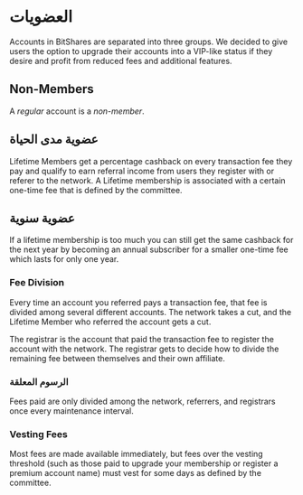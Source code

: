 # العضويات

Accounts in BitShares are separated into three groups. We decided to give users the option to upgrade their accounts into a VIP-like status if they desire and profit from reduced fees and additional features.

## Non-Members

A *regular* account is a *non-member*.

## عضوية مدى الحياة

Lifetime Members get a percentage cashback on every transaction fee they pay and qualify to earn referral income from users they register with or referer to the network. A Lifetime membership is associated with a certain one-time fee that is defined by the committee.

## عضوية سنوية

If a lifetime membership is too much you can still get the same cashback for the next year by becoming an annual subscriber for a smaller one-time fee which lasts for only one year.

### Fee Division

Every time an account you referred pays a transaction fee, that fee is divided among several different accounts. The network takes a cut, and the Lifetime Member who referred the account gets a cut.

The registrar is the account that paid the transaction fee to register the account with the network. The registrar gets to decide how to divide the remaining fee between themselves and their own affiliate.

### الرسوم المعلقة

Fees paid are only divided among the network, referrers, and registrars once every maintenance interval.

### Vesting Fees

Most fees are made available immediately, but fees over the vesting threshold (such as those paid to upgrade your membership or register a premium account name) must vest for some days as defined by the committee.